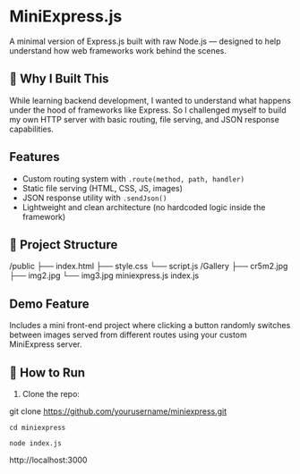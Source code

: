 # MiniExpress.js

A minimal version of Express.js built with raw Node.js — designed to help understand how web frameworks work behind the scenes.

## 🚀 Why I Built This

While learning backend development, I wanted to understand what happens under the hood of frameworks like Express. So I challenged myself to build my own HTTP server with basic routing, file serving, and JSON response capabilities.

##  Features

- Custom routing system with `.route(method, path, handler)`
- Static file serving (HTML, CSS, JS, images)
- JSON response utility with `.sendJson()`
- Lightweight and clean architecture (no hardcoded logic inside the framework)

## 📂 Project Structure

/public
├── index.html
├── style.css
└── script.js
/Gallery
├── cr5m2.jpg
├── img2.jpg
└── img3.jpg
miniexpress.js
index.js

##  Demo Feature

Includes a mini front-end project where clicking a button randomly switches between images served from different routes using your custom MiniExpress server.

## 🧪 How to Run

1. Clone the repo:


git clone https://github.com/yourusername/miniexpress.git
```bashd
cd miniexpress
```
```bashd
node index.js
```
http://localhost:3000
